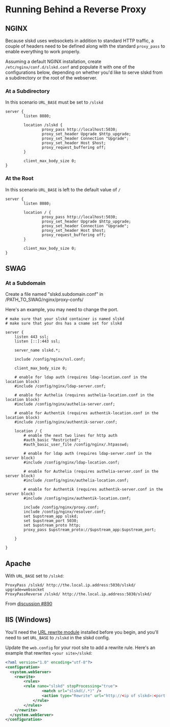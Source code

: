 # Running Behind a Reverse Proxy

## NGINX

Because slskd uses websockets in addition to standard HTTP traffic, a couple of headers need to be defined along with the standard `proxy_pass` to enable everything to work properly.

Assuming a default NGINX installation, create `/etc/nginx/conf.d/slskd.conf` and populate it with one of the configurations below, depending on whether you'd like to serve slskd from a subdirectory or the root of the webserver.

### At a Subdirectory

In this scenario `URL_BASE` must be set to `/slskd`

```
server {
        listen 8080;

        location /slskd {
                proxy_pass http://localhost:5030;
                proxy_set_header Upgrade $http_upgrade;
                proxy_set_header Connection "Upgrade";
                proxy_set_header Host $host;
                proxy_request_buffering off;
        }

        client_max_body_size 0;
}
```

### At the Root

In this scenario `URL_BASE` is left to the default value of `/`

```
server {
        listen 8080;

        location / {
                proxy_pass http://localhost:5030;
                proxy_set_header Upgrade $http_upgrade;
                proxy_set_header Connection "Upgrade";
                proxy_set_header Host $host;
                proxy_request_buffering off;
        }

        client_max_body_size 0;
}
```

## SWAG

### At a Subdomain

Create a file named "slskd.subdomain.conf" in /PATH_TO_SWAG/nginx/proxy-confs/

Here's an example, you may need to change the port.


```
# make sure that your slskd container is named slskd
# make sure that your dns has a cname set for slskd

server {
    listen 443 ssl;
    listen [::]:443 ssl;

    server_name slskd.*;

    include /config/nginx/ssl.conf;

    client_max_body_size 0;

    # enable for ldap auth (requires ldap-location.conf in the location block)
    #include /config/nginx/ldap-server.conf;

    # enable for Authelia (requires authelia-location.conf in the location block)
    #include /config/nginx/authelia-server.conf;

    # enable for Authentik (requires authentik-location.conf in the location block)
    #include /config/nginx/authentik-server.conf;

    location / {
        # enable the next two lines for http auth
        #auth_basic "Restricted";
        #auth_basic_user_file /config/nginx/.htpasswd;

        # enable for ldap auth (requires ldap-server.conf in the server block)
        #include /config/nginx/ldap-location.conf;

        # enable for Authelia (requires authelia-server.conf in the server block)
        #include /config/nginx/authelia-location.conf;

        # enable for Authentik (requires authentik-server.conf in the server block)
        #include /config/nginx/authentik-location.conf;

        include /config/nginx/proxy.conf;
        include /config/nginx/resolver.conf;
        set $upstream_app slskd;
        set $upstream_port 5030;
        set $upstream_proto http;
        proxy_pass $upstream_proto://$upstream_app:$upstream_port;

    }

}
```


## Apache

With `URL_BASE` set to `/slskd`:

```
ProxyPass /slskd/ http://the.local.ip.address:5030/slskd/ upgrade=websocket
ProxyPassReverse /slskd/ http://the.local.ip.address:5030/slskd/

```

From [discussion #890](https://github.com/slskd/slskd/discussions/890)

## IIS (Windows)

You'll need the [URL rewrite module](https://learn.microsoft.com/en-us/iis/extensions/url-rewrite-module/using-the-url-rewrite-module) installed before you begin, and you'll need to set `URL_BASE` to `/slskd` in the slskd config.

Update the `web.config` for your root site to add a rewrite rule.  Here's an example that rewrites `<your site>/slskd`:

```xml
<?xml version="1.0" encoding="utf-8"?>
<configuration>
  <system.webServer>
    <rewrite>
        <rules>
	    <rule name="slskd" stopProcessing="true">
                <match url="slskd(/.*)" />
                <action type="Rewrite" url="http://<ip of slskd>:<port of slskd>/slskd{R:1}" />
            </rule>
        </rules>
    </rewrite>
  </system.webServer>
</configuration>
```
